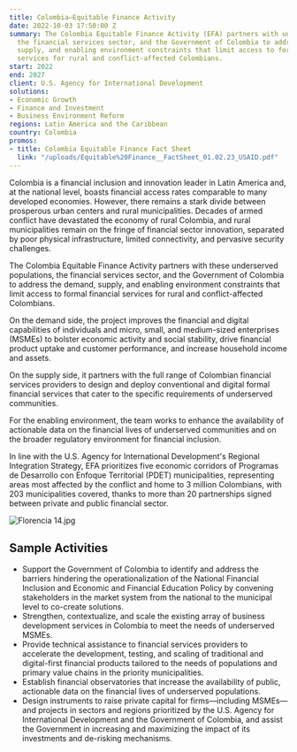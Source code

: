 ```yaml
---
title: Colombia—Equitable Finance Activity
date: 2022-10-03 17:50:00 Z
summary: The Colombia Equitable Finance Activity (EFA) partners with underserved populations,
  the financial services sector, and the Government of Colombia to address the demand,
  supply, and enabling environment constraints that limit access to formal financial
  services for rural and conflict-affected Colombians.
start: 2022
end: 2027
client: U.S. Agency for International Development
solutions:
- Economic Growth
- Finance and Investment
- Business Environment Reform
regions: Latin America and the Caribbean
country: Colombia
promos:
- title: Colombia Equitable Finance Fact Sheet
  link: "/uploads/Equitable%20Finance__FactSheet_01.02.23_USAID.pdf"
---
```


Colombia is a financial inclusion and innovation leader in Latin America and, at the national level, boasts financial access rates comparable to many developed economies. However, there remains a stark divide between prosperous urban centers and rural municipalities. Decades of armed conflict have devastated the economy of rural Colombia, and rural municipalities remain on the fringe of financial sector innovation, separated by poor physical infrastructure, limited connectivity, and pervasive security challenges. 

The Colombia Equitable Finance Activity partners with these underserved populations, the financial services sector, and the Government of Colombia to address the demand, supply, and enabling environment constraints that limit access to formal financial services for rural and conflict-affected Colombians. 
 
On the demand side, the project improves the financial and digital capabilities of individuals and micro, small, and medium-sized enterprises (MSMEs) to bolster economic activity and social stability, drive financial product uptake and customer performance, and increase household income and assets.
 
On the supply side, it partners with the full range of Colombian financial services providers to design and deploy conventional and digital formal financial services that cater to the specific requirements of underserved communities.
 
For the enabling environment, the team works to enhance the availability of actionable data on the financial lives of underserved communities and on the broader regulatory environment for financial inclusion.

In line with the U.S. Agency for International Development's Regional Integration Strategy, EFA prioritizes five economic corridors of Programas de Desarrollo con Enfoque Territorial (PDET) municipalities, representing areas most affected by the conflict and home to 3 million Colombians, with 203 municipalities covered, thanks to more than 20 partnerships signed between private and public financial sector.

![Florencia 14.jpg](/uploads/Florencia%2014.jpg)

## Sample Activities

* Support the Government of Colombia to identify and address the barriers hindering the operationalization of the National Financial Inclusion and Economic and Financial Education Policy by convening stakeholders in the market system from the national to the municipal level to co-create solutions.
* Strengthen, contextualize, and scale the existing array of business development services in Colombia to meet the needs of underserved MSMEs.
* Provide technical assistance to financial services providers to accelerate the development, testing, and scaling of traditional and digital-first financial products tailored to the needs of populations and primary value chains in the priority municipalities.
* Establish financial observatories that increase the availability of public, actionable data on the financial lives of underserved populations.
* Design instruments to raise private capital for firms—including MSMEs—and projects in sectors and regions prioritized by the U.S. Agency for International Development and the Government of Colombia, and assist the Government in increasing and maximizing the impact of its investments and de-risking mechanisms.
